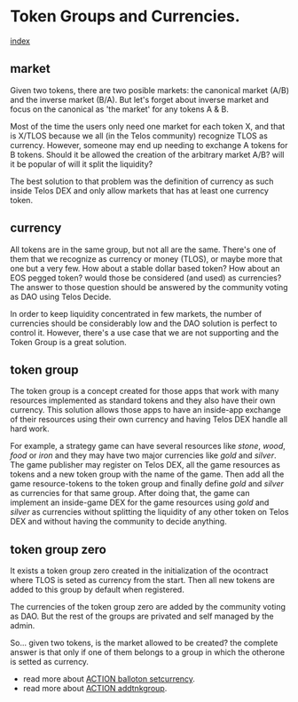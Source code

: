 # Token Groups and Currencies.

[index](./README.md)

## market
Given two tokens, there are two posible markets: the canonical market (A/B) and the inverse market (B/A). But let's forget about inverse market and focus on the canonical as 'the market' for any tokens A & B.

Most of the time the users only need one market for each token X, and that is X/TLOS because we all (in the Telos community) recognize TLOS as currency. However, someone may end up needing to exchange A tokens for B tokens. Should it be allowed the creation of the arbitrary market A/B? will it be popular of will it split the liquidity?

The best solution to that problem was the definition of currency as such inside Telos DEX and only allow markets that has at least one currency token.

## currency
All tokens are in the same group, but not all are the same. There's one of them that we recognize as currency or money (TLOS), or maybe more that one but a very few. How about a stable dollar based token? How about an EOS pegged token? would those be considered (and used) as currencies? The answer to those question should be answered by the community voting as DAO using Telos Decide.

In order to keep liquidity concentrated in few markets, the number of currencies should be considerably low and the DAO solution is perfect to control it. However, there's a use case that we are not supporting and the Token Group is a great solution.

## token group
The token group is a concept created for those apps that work with many resources implemented as standard tokens and they also have their own currency. This solution allows those apps to have an inside-app exchange of their resources using their own currency and having Telos DEX handle all hard work.

For example, a strategy game can have several resources like *stone*, *wood*, *food* or *iron* and they may have two major currencies like *gold* and *silver*. The game publisher may register on Telos DEX, all the game resources as tokens and a new token group with the name of the game. Then add all the game resource-tokens to the token group and finally define *gold* and *silver* as currencies for that same group. After doing that, the game can implement an inside-game DEX for the game resources using *gold* and *silver* as currencies without splitting the liquidity of any other token on Telos DEX and without having the community to decide anything.

## token group zero
It exists a token group zero created in the initialization of the ocontract where TLOS is seted as currency from the start. Then all new tokens are added to this group by default when registered.

The currencies of the token group zero are added by the community voting as DAO. But the rest of the groups are privated and self managed by the admin.

So... given two tokens, is the market allowed to be created? the complete answer is that only if one of them belongs to a group in which the otherone is setted as currency.

- read more about [ACTION balloton setcurrency](./DAO.md#41).
- read more about [ACTION addtnkgroup](./API.md#171).
